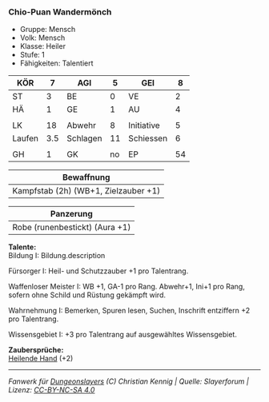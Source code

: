 ### Chio-Puan Wandermönch  
- Gruppe: Mensch  
- Volk: Mensch  
- Klasse: Heiler  
- Stufe: 1  
- Fähigkeiten: Talentiert  


| KÖR | 7 | AGI | 5 | GEI | 8 |
| --- | --- | --- | --- | --- | --- |
| ST | 3 | BE | 0 | VE | 2 |
| HÄ | 1 | GE | 1 | AU | 4 |
|  |  |  |  |  |  |
| LK | 18 | Abwehr | 8 | Initiative | 5 |
| Laufen | 3.5 | Schlagen | 11 | Schiessen | 6 |
|  |  |  |  |  |  |
| GH | 1 | GK | no | EP | 54 |


| Bewaffnung |
| --- |
| Kampfstab (2h) (WB+1, Zielzauber +1) |


| Panzerung |
| --- |
| Robe (runenbestickt) (Aura +1) |


**Talente:**  
Bildung I: Bildung.description

Fürsorger I: Heil- und Schutzzauber +1 pro Talentrang.

Waffenloser Meister I: WB +1, GA-1 pro Rang. Abwehr+1, Ini+1 pro Rang, sofern ohne Schild und Rüstung gekämpft wird.

Wahrnehmung I: Bemerken, Spuren lesen, Suchen, Inschrift entziffern +2 pro Talentrang.

Wissensgebiet I: +3 pro Talentrang auf ausgewähltes Wissensgebiet.


**Zaubersprüche:**  
[Heilende Hand](/grw/zauber/heilende-hand.md) (+2)




___
*Fanwerk für [Dungeonslayers](https://www.dungeonslayers.net/) (C) Christian Kennig | Quelle: Slayerforum | Lizenz: [CC-BY-NC-SA 4.0](https://creativecommons.org/licenses/by-nc-sa/4.0/deed.de)*